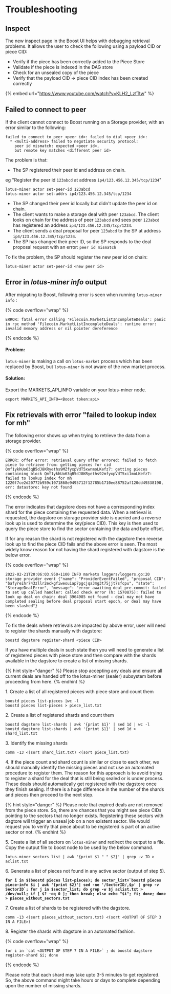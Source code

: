 # Troubleshooting

## Inspect

The new inspect page in the Boost UI helps with debugging retrieval problems. It allows the user to check the following using a payload CID or piece CID:

* Verify if the piece has been correctly added to the Piece Store
* Validate if the piece is indexed in the DAG store
* Check for an unsealed copy of the piece
* Verify that the payload CID -> piece CID index has been created correctly

{% embed url="https://www.youtube.com/watch?v=KLH2_LzfTtw" %}

## Failed to connect to peer

If the client cannot connect to Boost running on a Storage provider, with an error similar to the following:

```
failed to connect to peer <peer id>: failed to dial <peer id>:
  * <multi-address> failed to negotiate security protocol:
    peer id mismatch: expected <peer id>,
    but remote key matches <different peer id>
```

The problem is that:

* The SP registered their peer id and address on chain.

&#x20;      eg "Register the peer id `123abcd` at address `ip4/123.456.12.345/tcp/1234`"

```
lotus-miner actor set-peer-id 123abcd
lotus-miner actor set-addrs ip4/123.456.12.345/tcp/1234
```

* The SP changed their peer id locally but didn't update the peer id on chain.
* The client wants to make a storage deal with peer `123abcd`. The client looks on chain for the address of peer `123abcd` and sees peer `123abcd` has registered an address `ip4/123.456.12.345/tcp/1234`.
* The client sends a deal proposal for peer `123abcd` to the SP at address `ip4/123.456.12.345/tcp/1234`.
* The SP has changed their peer ID, so the SP responds to the deal proposal request with an error: `peer id mismatch`

To fix the problem, the SP should register the new peer id on chain:

```
lotus-miner actor set-peer-id <new peer id>
```

## Error in _lotus-miner info_ output

After migrating to Boost, following error is seen when running `lotus-miner info` :

{% code overflow="wrap" %}
```
ERROR: fatal error calling 'Filecoin.MarketListIncompleteDeals': panic in rpc method 'Filecoin.MarketListIncompleteDeals': runtime error: invalid memory address or nil pointer dereference
```
{% endcode %}

#### Problem:

`lotus-miner` is making a call on `lotus-market` process which has been replaced by Boost, but `lotus-miner` is not aware of the new market process.

#### Solution:

Export the MARKETS\_API\_INFO variable on your lotus-miner node.

```
export MARKETS_API_INFO=<Boost token:api>
```

## Fix retrievals with error "failed to lookup index for mh"

The following error shows up when trying to retrieve the data from a storage provider.

{% code overflow="wrap" %}
```
ERROR: offer error: retrieval query offer errored: failed to fetch piece to retrieve from: getting pieces for cid Qmf1ykhUo63qB5dJ8KRyeths9MZfyxpVdT5xwnmoLKefz7: getting pieces containing block Qmf1ykhUo63qB5dJ8KRyeths92mfyxpVdT5xi1moLKefz7: failed to lookup index for mh 1220f7ce2d20772b959c1071868e9495712f12785b1710ee88752af120dd49338190, err: datastore: key not found
```
{% endcode %}

The error indicates that dagstore does not have a corresponding index shard for the piece containing the requested data. When a retrieval is requested, the dagstore on storage provider side is queried and a reverse look up is used to determine the key(piece CID). This key is then used to query the piece store to find the sector containing the data and byte offset.

If for any reason the shard is not registered with the dagstore then reverse look up to find the piece CID fails and the above error is seen. The most widely know reason for not having the shard registered with dagstore is the below error.

{% code overflow="wrap" %}
```
2022-02-21T20:06:03.950+1100 INFO markets loggers/loggers.go:20 storage provider event {"name": "ProviderEventFailed", "proposal CID": "bafyreihr743zllr2eckgfiweouiap7pgcjqa3mg3t75jjt7sfcpu", "state": "StorageDealError", "message": "error awaiting deal pre-commit: failed to set up called handler: called check error (h: 1570875): failed to look up deal on chain: deal 3964985 not found - deal may not have completed sealing before deal proposal start epoch, or deal may have been slashed"}
```
{% endcode %}

To fix the deals where retrievals are impacted by above error, user will need to register the shards manually with dagstore:

```
boostd dagstore register-shard <piece CID>
```

If you have multiple deals in such state then you will need to generate a list of registered pieces with piece store and then compare with the shards available in the dagstore to create a list of missing shards.

{% hint style="danger" %}
Please stop accepting any deals and ensure all current deals are handed off to the lotus-miner (sealer) subsystem before proceeding from here.
{% endhint %}

1\. Create a list of all registered pieces with piece store and count them

```
boostd pieces list-pieces |wc -l
boostd pieces list-pieces > piece_list.txt
```

2\. Create a list of registered shards and count them

```
boostd dagstore list-shards | awk '{print $1}' | sed 1d | wc -l
boostd dagstore list-shards | awk '{print $1}' | sed 1d > shard_list.txt
```

3\. Identify the missing shards

```
comm -13 <(sort shard_list.txt) <(sort piece_list.txt)
```

4\. If the piece count and shard count is similar or close to each other, we should manually identify the missing pieces and not use an automated procedure to register them. The reason for this approach is to avoid trying to register a shard for the deal that is still being sealed or is under process. These deals should automatically get registered with the dagstore once they finish sealing. If there is a huge difference in the number of the shards and pieces then proceed to the next step.

{% hint style="danger" %}
Please note that expired deals are not removed from the piece store. So, there are chances that you might see piece CIDs pointing to the sectors that no longer exists. Registering these sectors with dagtore will trigger an unseal job on a non existent sector. We would request you to verify that piece about to be registered is part of an active sector or not.
{% endhint %}

5\. Create a list of all sectors on `lotus-miner` and redirect the output to a file. Copy the output file to boost node to be used by the below command.&#x20;

```
lotus-miner sectors list | awk '{print $1 " " $2}' | grep -v ID > aclist.txt
```

6\. Generate a list of pieces not found in any active sector (output of step 5).

<pre data-overflow="wrap"><code><strong>for i in $(boostd pieces list-pieces); do sector_list=`boostd pieces piece-info $i | awk '{print $2}'| sed -ne '/SectorID/,$p' | grep -v SectorID`; for j in $sector_list; do grep -w $j aclist.txt > /dev/null; if [ $? -eq 0 ]; then break; else echo "$i"; fi; done; done > pieces_without_sectors.txt</strong></code></pre>

7\. Create a list of shards to be registered with the dagstore.

```
comm -13 <(sort pieces_without_sectors.txt) <(sort <OUTPUT OF STEP 3 IN A FILE>)
```

8\. Register the shards with dagstore in an automated fashion.

{% code overflow="wrap" %}
```
for i in `cat <OUTPUT OF STEP 7 IN A FILE>` ; do boostd dagstore register-shard $i; done
```
{% endcode %}

Please note that each shard may take upto 3-5 minutes to get registered. So, the above command might take hours or days to complete depending upon the number of missing shards.
